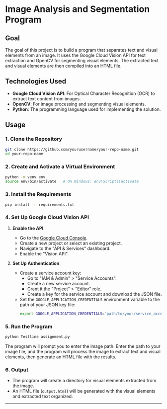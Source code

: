 # Image Analysis and Segmentation Program

## Goal

The goal of this project is to build a program that separates text and visual elements from an image. It uses the Google Cloud Vision API for text extraction and OpenCV for segmenting visual elements. The extracted text and visual elements are then compiled into an HTML file.

## Technologies Used

- **Google Cloud Vision API**: For Optical Character Recognition (OCR) to extract text content from images.
- **OpenCV**: For image processing and segmenting visual elements.
- **Python**: The programming language used for implementing the solution.

## Usage

### 1. Clone the Repository

```sh
git clone https://github.com/yourusername/your-repo-name.git
cd your-repo-name
```

### 2. Create and Activate a Virtual Environment

```sh
python -m venv env
source env/bin/activate   # On Windows: env\Scripts\activate
```

### 3. Install the Requirements

```sh
pip install -r requirements.txt
```

### 4. Set Up Google Cloud Vision API

1. **Enable the API**:
   - Go to the [Google Cloud Console](https://console.cloud.google.com/).
   - Create a new project or select an existing project.
   - Navigate to the "API & Services" dashboard.
   - Enable the "Vision API".

2. **Set Up Authentication**:
   - Create a service account key:
     - Go to "IAM & Admin" > "Service Accounts".
     - Create a new service account.
     - Grant it the "Project" > "Editor" role.
     - Create a key for the service account and download the JSON file.
   - Set the `GOOGLE_APPLICATION_CREDENTIALS` environment variable to the path of your JSON key file:
     ```sh
     export GOOGLE_APPLICATION_CREDENTIALS="path/to/your/service_account_key.json"
     ```

### 5. Run the Program

```sh
python Testline assignment.py
```

The program will prompt you to enter the image path. Enter the path to your image file, and the program will process the image to extract text and visual elements, then generate an HTML file with the results.

### 6. Output

- The program will create a directory for visual elements extracted from the image.
- An HTML file (`output.html`) will be generated with the visual elements and extracted text organized.

---
